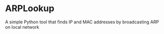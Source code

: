 # ARPLookup
A simple Python tool that finds IP and MAC addresses by broadcasting ARP on local network
